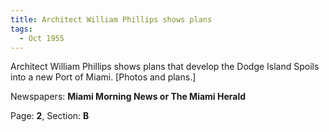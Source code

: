 ```yaml
---  
title: Architect William Phillips shows plans  
tags:  
  - Oct 1955  
---  
```

  
Architect William Phillips shows plans that develop the Dodge Island Spoils into a new Port of Miami. [Photos and plans.]  
  
Newspapers: **Miami Morning News or The Miami Herald**  
  
Page: **2**, Section: **B** 

